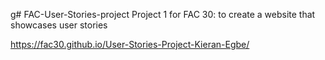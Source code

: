 g# FAC-User-Stories-project
Project 1 for FAC 30: to create a website that showcases user stories

 https://fac30.github.io/User-Stories-Project-Kieran-Egbe/
